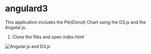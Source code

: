 angulard3
=========

This application includes the Pie(Donut) Chart using the D3.js and the Angular.js.

1. Clone the files and open index.html

![Angular.js and D3.js](https://github.com/vivekgs2007/angulard3/tree/master/public/img/ng-d3.png)
